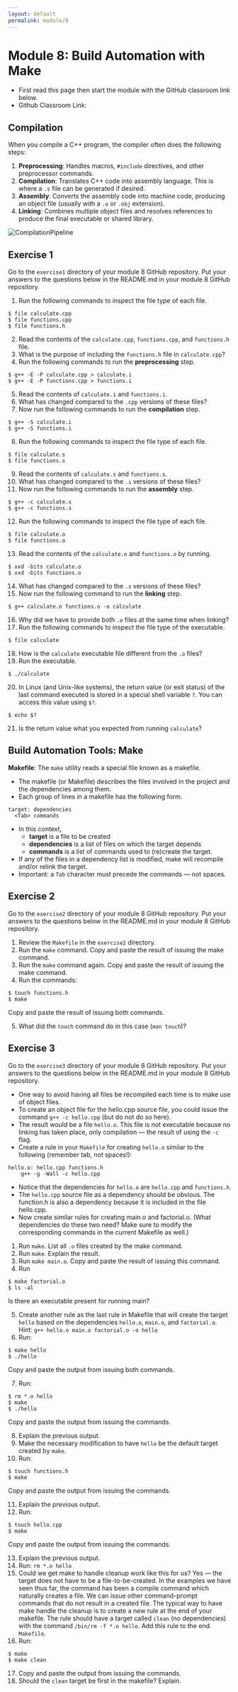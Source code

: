 ```yaml
---
layout: default
permalink: module/8
---
```


# Module 8: Build Automation with Make

* First read this page then start the module with the GitHub classroom link below.
* Github Classroom Link: []()

## Compilation

When you compile a C++ program, the compiler often does the following steps:

1. __Preprocessing__: Handles macros, `#include` directives, and other preprocessor commands.
2. __Compilation__: Translates C++ code into assembly language. This is where a `.s` file can be generated if desired.
3. __Assembly__: Converts the assembly code into machine code, producing an object file (usually with a `.o` or `.obj` extension).
4. __Linking__: Combines multiple object files and resolves references to produce the final executable or shared library.

![CompilationPipeline](../images/CompilationPipeline.png "Compilation Pipeline")

## Exercise 1

Go to the `exercise1` directory of your module 8 GitHub repository. Put your answers to the questions below in the README.md in your module 8 GitHub repository. 

1. Run the following commands to inspect the file type of each file.
```
$ file calculate.cpp
$ file functions.cpp
$ file functions.h
```
2. Read the contents of the `calculate.cpp`, `functions.cpp`, and `functions.h` file. 
3. What is the purpose of including the `functions.h` file in `calculate.cpp`?
4. Run the following commands to run the __preprocessing__ step.
```
$ g++ -E -P calculate.cpp > calculate.i
$ g++ -E -P functions.cpp > functions.i
```
5. Read the contents of `calculate.i` and `functions.i`.
6. What has changed compared to the `.cpp` versions of these files?
7. Now run the following commands to run the __compilation__ step.
```
$ g++ -S calculate.i
$ g++ -S functions.i
```
8. Run the following commands to inspect the file type of each file.
```
$ file calculate.s
$ file functions.s
``` 
9. Read the contents of `calculate.s` and `functions.s`.
10. What has changed compared to the `.i` versions of these files?
11. Now run the following commands to run the __assembly__ step.
```
$ g++ -c calculate.s
$ g++ -c functions.s
```
12. Run the following commands to inspect the file type of each file.
```
$ file calculate.o
$ file functions.o
``` 
13. Read the contents of the `calculate.o` and `functions.o` by running.
```
$ xxd -bits calculate.o
$ xxd -bits functions.o
```
14. What has changed compared to the `.s` versions of these files?
15. Now run the following command to run the __linking__ step.
```
$ g++ calculate.o functions.o -o calculate
```
16. Why did we have to provide both `.o` files at the same time when linking?
17. Run the following commands to inspect the file type of the executable.
```
$ file calculate
```  
18. How is the `calculate` executable file different from the `.o` files?
19. Run the executable.
```
$ ./calculate
```
20. In Linux (and Unix-like systems), the return value (or exit status) of the last command executed is stored in a special shell variable `?`. You can access this value using `$?`.
```
$ echo $?
```
21. Is the return value what you expected from running `calculate`?

## Build Automation Tools: Make

__Makefile__: The `make` utility reads a special file known as a makefile. 
* The makefile (or Makefile) describes the files involved in the project and the dependencies among them. 
* Each group of lines in a makefile has the following form.
```make
target: dependencies
  <Tab> commands
```
* In this context,
    - __target__ is a file to be created
    - __dependencies__ is a list of files on which the target depends
    - __commands__ is a list of commands used to (re)create the target.
* If any of the files in a dependency list is modified, make will recompile and/or relink the target. 
* Important: a `Tab` character must precede the commands — not spaces.

## Exercise 2

Go to the `exercise2` directory of your module 8 GitHub repository. Put your answers to the questions below in the README.md in your module 8 GitHub repository. 

1. Review the `Makefile` in the `exercise2` directory.
2.  Run the `make` command. Copy and paste the result of issuing the make command.
3.  Run the `make` command again. Copy and paste the result of issuing the make command.
4. Run the commands: 
```
$ touch functions.h
$ make
``` 
Copy and paste the result of issuing both commands.

5. What did the `touch` command do in this case (`man touch`)?

## Exercise 3

Go to the `exercise3` directory of your module 8 GitHub repository. Put your answers to the questions below in the README.md in your module 8 GitHub repository. 


* One way to avoid having all files be recompiled each time is to make use of object files. 
* To create an object file for the hello.cpp source file, you could issue the command `g++ -c hello.cpp` (but do not do so here). 
* The result would be a file `hello.o`. This file is not executable because no linking has taken place, only compilation — the result of using the `-c` flag.
* Create a rule in your `Makefile` for creating `hello.o` similar to the following (remember tab, not spaces!): 
```
hello.o: hello.cpp functions.h
    g++ -g -Wall -c hello.cpp
```
* Notice that the dependencies for `hello.o` are `hello.cpp` and `functions.h`. 
* The `hello.cpp` source file as a dependency should be obvious. The function.h is also a dependency because it is included in the file hello.cpp.
* Now create similar rules for creating main.o and factorial.o. (What dependencies do these two need? Make sure to modify the corresponding commands in the current Makefile as well.)

1. Run `make`. List all `.o` files created by the make command.  
2. Run `make`. Explain the result.
3. Run `make main.o`. Copy and paste the result of issuing this command.
4. Run 
```
$ make factorial.o 
$ ls -al
```  
Is there an executable present for running main?

5. Create another rule as the last rule in Makefile that will create the target `hello` based on the dependencies `hello.o`, `main.o`, and `factorial.o`. Hint: `g++ hello.o main.o factorial.o -o hello`
6. Run: 
```
$ make hello
$ ./hello
``` 
Copy and paste the output from issuing both commands.

7. Run:
```
$ rm *.o hello
$ make
$ ./hello
```
Copy and paste the output from issuing the commands.

8. Explain the previous output. 
9. Make the necessary modification to have `hello` be the default target created by `make`.
10. Run:
```
$ touch functions.h
$ make
```
Copy and paste the output from issuing the commands.

11. Explain the previous output. 
12. Run:
```
$ touch hello.cpp
$ make
```
Copy and paste the output from issuing the commands.

13. Explain the previous output.
14. Run: `rm *.o hello`
15. Could we get make to handle cleanup work like this for us? Yes — the target does not have to be a file-to-be-created. In the examples we have seen thus far, the command has been a compile command which naturally creates a file. We can issue other command-prompt commands that do not result in a created file. The typical way to have make handle the cleanup is to create a new rule at the end of your makefile. The rule should have a target called `clean` (no dependencies) with the command `/bin/rm -f *.o hello`. Add this rule to the end `Makefile`.
16. Run: 
```
$ make
$ make clean
```
17. Copy and paste the output from issuing the commands.
18. Should the `clean` target be first in the makefile? Explain.
